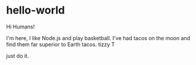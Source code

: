 # hello-world

Hi Humans!

I'm here, I like Node.js and play basketball.
I've had tacos on the moon and find them far superior to Earth tacos.
tizzy T

just do it.
